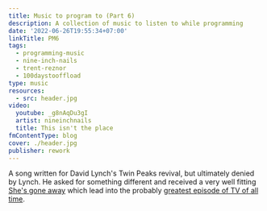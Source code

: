 ```yaml
---
title: Music to program to (Part 6)
description: A collection of music to listen to while programming
date: '2022-06-26T19:55:34+07:00'
linkTitle: PM6
tags:
  - programming-music
  - nine-inch-nails
  - trent-reznor
  - 100daystooffload
type: music
resources:
  - src: header.jpg
video:
  youtube: _g8nAqDu3gI
  artist: nineinchnails
  title: This isn't the place
fmContentType: blog
cover: ./header.jpg
publisher: rework
---
```


A song written for David Lynch's Twin Peaks revival, but ultimately denied by Lynch. He asked for something different and received a very well fitting [She's gone away](https://www.youtube.com/watch?v=r2bL7DU21Wg) which lead into the probably [greatest episode of TV of all time](https://en.wikipedia.org/wiki/Part_8_\(Twin_Peaks\)).
